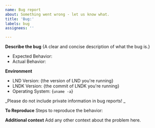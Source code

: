 ```yaml
---
name: Bug report
about: Something went wrong - let us know what.
title: 'Bug:'
labels: bug
assignees: ''

---
```


**Describe the bug**
{A clear and concise description of what the bug is.}

* Expected Behavior: 
* Actual Behavior: 

**Environment**
* LND Version: {the version of LND you're running}
* LNDK Version: {the commit of LNDK you're running}
* Operating System: {`uname -a`}

_Please do not include private information in bug reports! _ 

**To Reproduce**
Steps to reproduce the behavior:

**Additional context**
Add any other context about the problem here.
